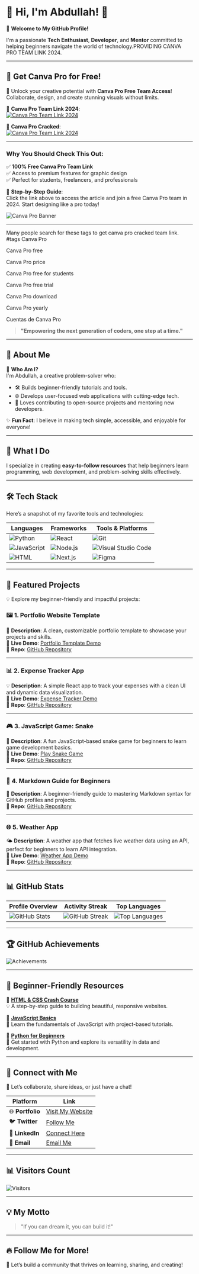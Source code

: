 # 🌟 Hi, I'm Abdullah! 👋  
🎉 **Welcome to My GitHub Profile!**  

I'm a passionate **Tech Enthusiast**, **Developer**, and **Mentor** committed to helping beginners navigate the world of technology.PROVIDING CANVA PRO TEAM LINK 2024.

---

## 🎨 **Get Canva Pro for Free!**  

🌟 Unlock your creative potential with **Canva Pro Free Team Access**! Collaborate, design, and create stunning visuals without limits.  

🔗 **Canva Pro Team Link 2024**:  
[![Canva Pro Team Link 2024](https://img.shields.io/badge/Read%20Now-Click%20Here-blue?style=for-the-badge)](https://hackcode.live/canva-pro-team-link-for-free-in-2024)  

🔗 **Canva Pro Cracked**:  
[![Canva Pro Team Link 2024](https://img.shields.io/badge/Read%20Now-Click%20Here-blue?style=for-the-badge)](https://hackcode.live/canva-pro-team-link-for-free-in-2024)  

---

### Why You Should Check This Out:
✅ **100% Free Canva Pro Team Link**  
✅ Access to premium features for graphic design  
✅ Perfect for students, freelancers, and professionals  

📘 **Step-by-Step Guide**:  
Click the link above to access the article and join a free Canva Pro team in 2024. Start designing like a pro today!  

![Canva Pro Banner](https://hackcode.live/wp-content/uploads/2024/06/how-to-get-canva-pro-for-free-2024.png.webp)  

---



Many people search for these tags to get canva pro cracked team link.
#tags
Canva Pro

Canva Pro free

Canva Pro price

Canva Pro free for students

Canva Pro free trial

Canva Pro download

Canva Pro yearly

Cuentas de Canva Pro



> **"Empowering the next generation of coders, one step at a time."**  

---

## 🎯 **About Me**  
👋 **Who Am I?**  
I'm Abdullah, a creative problem-solver who:  
- 🛠 Builds beginner-friendly tutorials and tools.  
- 🌐 Develops user-focused web applications with cutting-edge tech.  
- 🤝 Loves contributing to open-source projects and mentoring new developers.  

✨ **Fun Fact**: I believe in making tech simple, accessible, and enjoyable for everyone!  

---

## 🌈 **What I Do**  
I specialize in creating **easy-to-follow resources** that help beginners learn programming, web development, and problem-solving skills effectively.  

---

## 🛠️ **Tech Stack**  
Here’s a snapshot of my favorite tools and technologies:  

| **Languages**       | **Frameworks**        | **Tools & Platforms**      |  
|----------------------|-----------------------|----------------------------|  
| ![Python](https://img.shields.io/badge/Python-3776AB?style=for-the-badge&logo=python&logoColor=white) | ![React](https://img.shields.io/badge/React-20232A?style=for-the-badge&logo=react&logoColor=61DAFB) | ![Git](https://img.shields.io/badge/Git-F05032?style=for-the-badge&logo=git&logoColor=white) |  
| ![JavaScript](https://img.shields.io/badge/JavaScript-F7DF1E?style=for-the-badge&logo=javascript&logoColor=black) | ![Node.js](https://img.shields.io/badge/Node.js-339933?style=for-the-badge&logo=nodedotjs&logoColor=white) | ![Visual Studio Code](https://img.shields.io/badge/VS%20Code-007ACC?style=for-the-badge&logo=visualstudiocode&logoColor=white) |  
| ![HTML](https://img.shields.io/badge/HTML-E34F26?style=for-the-badge&logo=html5&logoColor=white) | ![Next.js](https://img.shields.io/badge/Next.js-000000?style=for-the-badge&logo=nextdotjs&logoColor=white) | ![Figma](https://img.shields.io/badge/Figma-F24E1E?style=for-the-badge&logo=figma&logoColor=white) |  

---

## 🌟 **Featured Projects**  
💡 Explore my beginner-friendly and impactful projects:  

### 🖼️ **1. Portfolio Website Template**  
🚀 **Description**: A clean, customizable portfolio template to showcase your projects and skills.  
🔗 **Live Demo**: [Portfolio Template Demo](https://abdullah-portfolio-demo.com)  
📂 **Repo**: [GitHub Repository](https://github.com/abdullah/portfolio-template)  

---

### 📊 **2. Expense Tracker App**  
💡 **Description**: A simple React app to track your expenses with a clean UI and dynamic data visualization.  
🔗 **Live Demo**: [Expense Tracker Demo](https://abdullah-expensetracker.com)  
📂 **Repo**: [GitHub Repository](https://github.com/abdullah/expense-tracker)  

---

### 🎮 **3. JavaScript Game: Snake**  
🐍 **Description**: A fun JavaScript-based snake game for beginners to learn game development basics.  
🔗 **Live Demo**: [Play Snake Game](https://abdullah-snake-game.com)  
📂 **Repo**: [GitHub Repository](https://github.com/abdullah/snake-game)  

---

### 📘 **4. Markdown Guide for Beginners**  
📝 **Description**: A beginner-friendly guide to mastering Markdown syntax for GitHub profiles and projects.  
📂 **Repo**: [GitHub Repository](https://github.com/abdullah/markdown-guide)  

---

### 🌐 **5. Weather App**  
🌤️ **Description**: A weather app that fetches live weather data using an API, perfect for beginners to learn API integration.  
🔗 **Live Demo**: [Weather App Demo](https://abdullah-weather-app.com)  
📂 **Repo**: [GitHub Repository](https://github.com/abdullah/weather-app)  

---

## 📊 **GitHub Stats**  

| **Profile Overview** | **Activity Streak** | **Top Languages** |  
|-----------------------|---------------------|-------------------|  
| ![GitHub Stats](https://github-readme-stats.vercel.app/api?username=abdullah&show_icons=true&theme=radical) | ![GitHub Streak](https://github-readme-streak-stats.herokuapp.com/?user=abdullah&theme=radical) | ![Top Languages](https://github-readme-stats.vercel.app/api/top-langs/?username=abdullah&layout=compact&theme=radical) |  

---

## 🏆 **GitHub Achievements**  
![Achievements](https://github-profile-trophy.vercel.app/?username=abdullah&theme=radical&row=1&column=7)  

---

## 🎉 **Beginner-Friendly Resources**  
📂 [**HTML & CSS Crash Course**](https://github.com/abdullah/html-css-course)  
💡 A step-by-step guide to building beautiful, responsive websites.  

📂 [**JavaScript Basics**](https://github.com/abdullah/js-basics)  
🎯 Learn the fundamentals of JavaScript with project-based tutorials.  

📂 [**Python for Beginners**](https://github.com/abdullah/python-basics)  
🐍 Get started with Python and explore its versatility in data and development.  

---

## 🌈 **Connect with Me**  
💌 Let’s collaborate, share ideas, or just have a chat!  

| Platform           | Link                                                   |  
|---------------------|--------------------------------------------------------|  
| 🌐 **Portfolio**   | [Visit My Website](https://abdullah-portfolio.com)      |  
| 🐦 **Twitter**     | [Follow Me](https://twitter.com/abdullah)               |  
| 💼 **LinkedIn**    | [Connect Here](https://linkedin.com/in/abdullah)        |  
| 📧 **Email**       | [Email Me](mailto:abdullah@techmail.com)                |  

---

## 📊 **Visitors Count**  
![Visitors](https://visitor-badge.glitch.me/badge?page_id=abdullah.abdullah)  

---

## 💡 **My Motto**  
> "If you can dream it, you can build it!"  

---

## 🔥 **Follow Me for More!**  
🌟 Let’s build a community that thrives on learning, sharing, and creating!  
